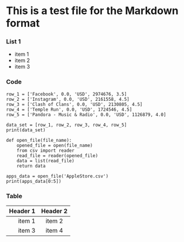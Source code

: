 # This is a test file for the Markdown format

### List 1
- item 1
- item 2
- item 3

### Code

```
row_1 = ['Facebook', 0.0, 'USD', 2974676, 3.5]
row_2 = ['Instagram', 0.0, 'USD', 2161558, 4.5]
row_3 = ['Clash of Clans', 0.0, 'USD', 2130805, 4.5]
row_4 = ['Temple Run', 0.0, 'USD', 1724546, 4.5]
row_5 = ['Pandora - Music & Radio', 0.0, 'USD', 1126879, 4.0]

data_set = [row_1, row_2, row_3, row_4, row_5]
print(data_set)

def open_file(file_name):
    opened_file = open(file_name)
    from csv import reader
    read_file = reader(opened_file)
    data = list(read_file)
    return data

apps_data = open_file('AppleStore.csv')
print(apps_data[0:5])
```

### Table

| Header 1 | Header 2 |
| ---: | :---: |
| item 1 | item 2 |
| item 3 | item 4|